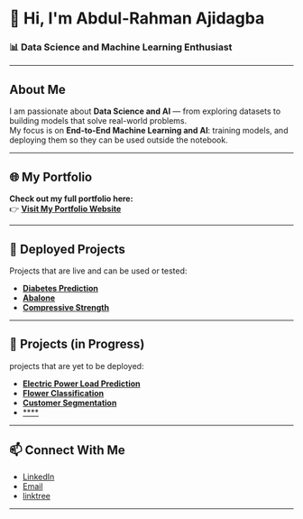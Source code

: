 
# 👋 Hi, I'm **Abdul-Rahman Ajidagba**  

### 📊 Data Science and Machine Learning Enthusiast 

---

##  About Me  
I am passionate about **Data Science and AI** — from exploring datasets to building models that solve real-world problems.  
My focus is on **End-to-End Machine Learning and AI**: training models, and deploying them so they can be used outside the notebook.  

---

## 🌐 My Portfolio  
**Check out my full portfolio here:**  
👉 [**Visit My Portfolio Website**](https://calaabdul.github.io/portfolio/)  

---

## 🚀 Deployed Projects  
Projects that are live and can be used or tested:  

- [**Diabetes Prediction**](https://github.com/Calaabdul/Diabetes-app-with-streamlit)   
- [**Abalone**](https://github.com/Calaabdul/Supervised_ML--Abalone)   
- [**Compressive Strength**](https://github.com/Calaabdul/Cement-compressive-strength-prediction) 
---

## 📝 Projects (in Progress)  
projects that are yet to be deployed:  

- [**Electric Power Load Prediction**](https://github.com/Calaabdul/Energy-consumption-with-GRU/blob/main/notebook/notebook.ipynb) 
- [**Flower Classification**](https://github.com/Calaabdul/Flower-Classification/blob/main/flower.ipynb)
- [**Customer Segmentation**](https://github.com/Calaabdul/customer_segmentation/blob/main/Untitled.ipynb)
- [****]()
---

## 📫 Connect With Me  
- [LinkedIn](https://www.linkedin.com/in/abdul-rahman-ajidagba)  
- [Email](mailto:ajidagba19@gmail.com)  
- [linktree](https://linktr.ee/calaabdul) 

---
